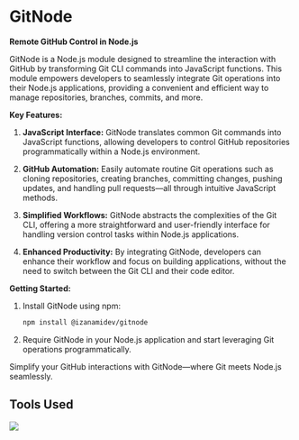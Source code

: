 





# GitNode
**Remote GitHub Control in Node.js**

GitNode is a Node.js module designed to streamline the interaction with GitHub by transforming Git CLI commands into JavaScript functions. This module empowers developers to seamlessly integrate Git operations into their Node.js applications, providing a convenient and efficient way to manage repositories, branches, commits, and more.

**Key Features:**

1. **JavaScript Interface:** GitNode translates common Git commands into JavaScript functions, allowing developers to control GitHub repositories programmatically within a Node.js environment.

2. **GitHub Automation:** Easily automate routine Git operations such as cloning repositories, creating branches, committing changes, pushing updates, and handling pull requests—all through intuitive JavaScript methods.

3. **Simplified Workflows:** GitNode abstracts the complexities of the Git CLI, offering a more straightforward and user-friendly interface for handling version control tasks within Node.js applications.

4. **Enhanced Productivity:** By integrating GitNode, developers can enhance their workflow and focus on building applications, without the need to switch between the Git CLI and their code editor.


**Getting Started:**

1. Install GitNode using npm:

   ```bash
   npm install @izanamidev/gitnode
   ```

2. Require GitNode in your Node.js application and start leveraging Git operations programmatically.

Simplify your GitHub interactions with GitNode—where Git meets Node.js seamlessly.

## Tools Used
<img src="https://skillicons.dev/icons?i=npm,git,nodejs,javascript" />